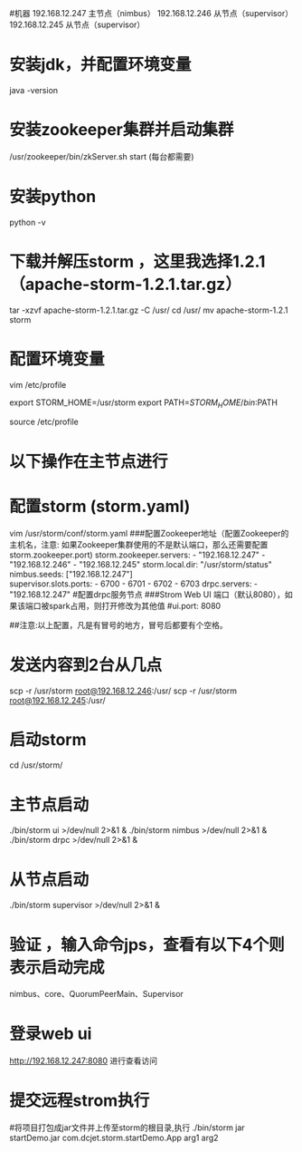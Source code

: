 #机器
192.168.12.247  主节点（nimbus）
192.168.12.246  从节点（supervisor）
192.168.12.245  从节点（supervisor）
# 安装jdk，并配置环境变量
java -version
# 安装zookeeper集群并启动集群
/usr/zookeeper/bin/zkServer.sh start (每台都需要)
# 安装python 
python -v
# 下载并解压storm ，这里我选择1.2.1  （apache-storm-1.2.1.tar.gz）
tar -xzvf apache-storm-1.2.1.tar.gz -C /usr/
cd /usr/
mv apache-storm-1.2.1 storm

# 配置环境变量
vim /etc/profile

export STORM_HOME=/usr/storm
export PATH=$STORM_HOME/bin:$PATH

source /etc/profile

# 以下操作在主节点进行
# 配置storm (storm.yaml)
vim /usr/storm/conf/storm.yaml
###配置Zookeeper地址（配置Zookeeper的主机名，注意: 如果Zookeeper集群使用的不是默认端口，那么还需要配置storm.zookeeper.port)
storm.zookeeper.servers: 
    - "192.168.12.247"
    - "192.168.12.246"
    - "192.168.12.245"
storm.local.dir: "/usr/storm/status"
nimbus.seeds: ["192.168.12.247"]  
supervisor.slots.ports: 
    - 6700
    - 6701
    - 6702
    - 6703
drpc.servers:
        - "192.168.12.247"   #配置drpc服务节点
###Strom Web UI 端口（默认8080），如果该端口被spark占用，则打开修改为其他值
#ui.port: 8080 

##注意:以上配置，凡是有冒号的地方，冒号后都要有个空格。

# 发送内容到2台从几点
scp -r /usr/storm root@192.168.12.246:/usr/
scp -r /usr/storm root@192.168.12.245:/usr/

# 启动storm
cd /usr/storm/
# 主节点启动
./bin/storm ui >/dev/null 2>&1 &
./bin/storm nimbus >/dev/null 2>&1 &
./bin/storm drpc >/dev/null 2>&1 &

# 从节点启动
./bin/storm supervisor >/dev/null 2>&1 &

# 验证 ，输入命令jps，查看有以下4个则表示启动完成
nimbus、core、QuorumPeerMain、Supervisor

# 登录web ui
http://192.168.12.247:8080 进行查看访问

# 提交远程strom执行
#将项目打包成jar文件并上传至storm的根目录,执行
./bin/storm jar startDemo.jar com.dcjet.storm.startDemo.App  arg1 arg2
